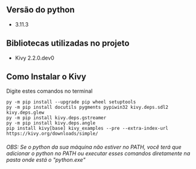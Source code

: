 
## Versão do python
- 3.11.3

## Bibliotecas utilizadas no projeto
- Kivy 2.2.0.dev0

## Como Instalar o Kivy

Digite estes comandos no terminal

    py -m pip install --upgrade pip wheel setuptools
    py -m pip install docutils pygments pypiwin32 kivy.deps.sdl2 kivy.deps.glew
    py -m pip install kivy.deps.gstreamer
    py -m pip install kivy.deps.angle
    pip install kivy[base] kivy_examples --pre --extra-index-url https://kivy.org/downloads/simple/

###### OBS: Se o python da sua máquina não estiver no PATH, você terá que adicionar o python no PATH ou executar esses comandos diretamente na pasta onde está o "python.exe"
